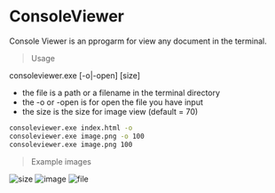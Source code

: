 # ConsoleViewer

Console Viewer is an pprogarm for view any document in the terminal.

>Usage

consoleviewer.exe <filename> [-o|-open] [size]

* the file is a path or a filename in the terminal directory
* the -o or -open is for open the file you have input
* the size is the size for image view (default = 70)

```bash
consoleviewer.exe index.html -o
consoleviewer.exe image.png -o 100
consoleviewer.exe image.png 100
```

> Example images

![size](https://github.com/JulesG10/ConsoleViewer/main/images/imagesize.pnf)
![image](https://github.com/JulesG10/ConsoleViewer/main/images/image.png)
![file](https://github.com/JulesG10/ConsoleViewer/main/images/file.png)
